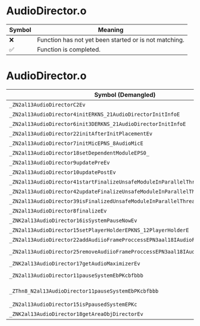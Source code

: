 # AudioDirector.o
| Symbol | Meaning 
| ------------- | ------------- 
| :x: | Function has not yet been started or is not matching. 
| :white_check_mark: | Function is completed. 


# AudioDirector.o
| Symbol (Demangled) | Symbol (Mangled) | Decompiled? |
| ------------- |  ------------- | ------------- |
| `_ZN2al13AudioDirectorC2Ev` | `al::AudioDirector::AudioDirector(void)` | :white_check_mark: |
| `_ZN2al13AudioDirector4initERKNS_21AudioDirectorInitInfoE` | `al::AudioDirector::init(al::AudioDirectorInitInfo const&)` | :white_check_mark: |
| `_ZN2al13AudioDirector6init3DERKNS_21AudioDirectorInitInfoE` | `al::AudioDirector::init3D(al::AudioDirectorInitInfo const&)` | :white_check_mark: |
| `_ZN2al13AudioDirector22initAfterInitPlacementEv` | `al::AudioDirector::initAfterInitPlacement(void)` | :white_check_mark: |
| `_ZN2al13AudioDirector7initMicEPNS_8AudioMicE` | `al::AudioDirector::initMic(al::AudioMic *)` | :white_check_mark: |
| `_ZN2al13AudioDirector18setDependentModuleEPS0_` | `al::AudioDirector::setDependentModule(al::AudioDirector*)` | :white_check_mark: |
| `_ZN2al13AudioDirector9updatePreEv` | `al::AudioDirector::updatePre(void)` | :white_check_mark: |
| `_ZN2al13AudioDirector10updatePostEv` | `al::AudioDirector::updatePost(void)` | :white_check_mark: |
| `_ZN2al13AudioDirector41startFinalizeUnsafeModuleInParallelThreadEv` | `al::AudioDirector::startFinalizeUnsafeModuleInParallelThread(void)` | :white_check_mark: |
| `_ZN2al13AudioDirector42updateFinalizeUnsafeModuleInParallelThreadEv` | `al::AudioDirector::updateFinalizeUnsafeModuleInParallelThread(void)` | :white_check_mark: |
| `_ZN2al13AudioDirector39isFinalizedUnsafeModuleInParallelThreadEv` | `al::AudioDirector::isFinalizedUnsafeModuleInParallelThread(void)` | :white_check_mark: |
| `_ZN2al13AudioDirector8finalizeEv` | `al::AudioDirector::finalize(void)` | :white_check_mark: |
| `_ZNK2al13AudioDirector16isSystemPauseNowEv` | `al::AudioDirector::isSystemPauseNow(void)const` | :white_check_mark: |
| `_ZN2al13AudioDirector15setPlayerHolderEPKNS_12PlayerHolderE` | `al::AudioDirector::setPlayerHolder(al::PlayerHolder const*)` | :white_check_mark: |
| `_ZN2al13AudioDirector22addAudiioFrameProccessEPN3aal18IAudioFrameProcessE` | `al::AudioDirector::addAudiioFrameProccess(aal::IAudioFrameProcess *)` | :white_check_mark: |
| `_ZN2al13AudioDirector25removeAudiioFrameProccessEPN3aal18IAudioFrameProcessE` | `al::AudioDirector::removeAudiioFrameProccess(aal::IAudioFrameProcess *)` | :white_check_mark: |
| `_ZNK2al13AudioDirector17getAudioMaximizerEv` | `al::AudioDirector::getAudioMaximizer(void)const` | :white_check_mark: |
| `_ZN2al13AudioDirector11pauseSystemEbPKcbfbbb` | `al::AudioDirector::pauseSystem(bool,char const*,bool,float,bool,bool,bool)` | :white_check_mark: |
| `_ZThn8_N2al13AudioDirector11pauseSystemEbPKcbfbbb` | ``non-virtual thunk to'al::AudioDirector::pauseSystem(bool,char const*,bool,float,bool,bool,bool)` | :white_check_mark: |
| `_ZN2al13AudioDirector15isPpausedSystemEPKc` | `al::AudioDirector::isPpausedSystem(char const*)` | :white_check_mark: |
| `_ZNK2al13AudioDirector18getAreaObjDirectorEv` | `al::AudioDirector::getAreaObjDirector(void)const` | :white_check_mark: |
